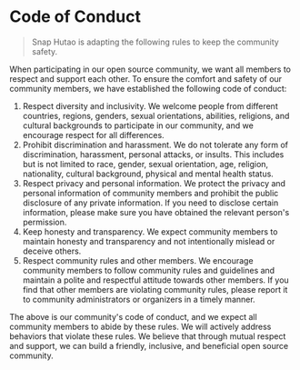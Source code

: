 # Code of Conduct

>  Snap Hutao is adapting the following rules to keep the community safety.

When participating in our open source community, we want all members to respect and support each other. To ensure the comfort and safety of our community members, we have established the following code of conduct:

1. Respect diversity and inclusivity. We welcome people from different countries, regions, genders, sexual orientations, abilities, religions, and cultural backgrounds to participate in our community, and we encourage respect for all differences.
2. Prohibit discrimination and harassment. We do not tolerate any form of discrimination, harassment, personal attacks, or insults. This includes but is not limited to race, gender, sexual orientation, age, religion, nationality, cultural background, physical and mental health status.
3. Respect privacy and personal information. We protect the privacy and personal information of community members and prohibit the public disclosure of any private information. If you need to disclose certain information, please make sure you have obtained the relevant person's permission.
4. Keep honesty and transparency. We expect community members to maintain honesty and transparency and not intentionally mislead or deceive others.
5. Respect community rules and other members. We encourage community members to follow community rules and guidelines and maintain a polite and respectful attitude towards other members. If you find that other members are violating community rules, please report it to community administrators or organizers in a timely manner.

The above is our community's code of conduct, and we expect all community members to abide by these rules. We will actively address behaviors that violate these rules. We believe that through mutual respect and support, we can build a friendly, inclusive, and beneficial open source community.
